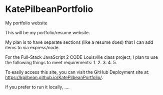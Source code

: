 # KatePilbeanPortfolio
My portfolio website

This will be my portfolio/resume website.  

My plan is to have separate sections (like a resume does) that I can add items to via express/node.

For the Full-Stack JavaScript 2 CODE Louisville class project, I plan to use the following things to meet requirements:
1. 
2. 
3. 
4. 
5. 

To easily access this site, you can visit the GitHub Deployment site at: https://kpilbean.github.io/KatePilbeanPortfolio/.

If you prefer to run it locally, ....